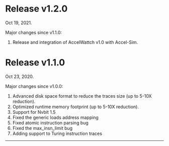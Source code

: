 
# Release v1.2.0

Oct 19, 2021.

Major changes since v1.1.0:

1. Release and integration of AccelWattch v1.0 with Accel-Sim.

# Release v1.1.0

Oct 23, 2020.

Major changes since v1.0.0:

1. Advanced disk space format to reduce the traces size (up to 5-10X reduction).
2. Optimized runtime memory footprint (up to 5-10X reduction).
3. Support for Nvbit 1.5
4. Fixed the generic loads address mapping
5. Fixed atomic instruction parsing bug
6. Fixed the max_insn_limit bug
7. Adding support to Turing instruction traces

---
